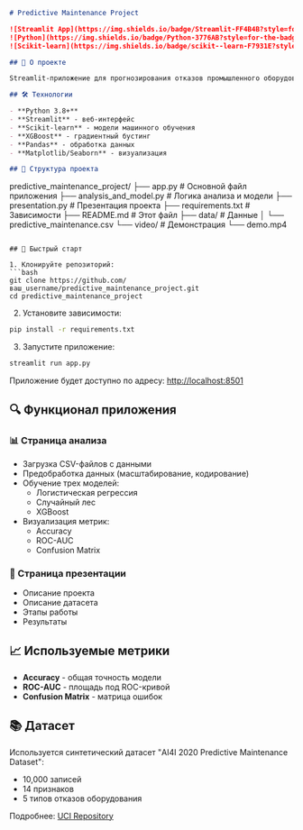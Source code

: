 ```markdown
# Predictive Maintenance Project

![Streamlit App](https://img.shields.io/badge/Streamlit-FF4B4B?style=for-the-badge&logo=Streamlit&logoColor=white)
![Python](https://img.shields.io/badge/Python-3776AB?style=for-the-badge&logo=python&logoColor=white)
![Scikit-learn](https://img.shields.io/badge/scikit--learn-F7931E?style=for-the-badge&logo=scikit-learn&logoColor=white)

## 📌 О проекте

Streamlit-приложение для прогнозирования отказов промышленного оборудования с использованием методов машинного обучения. Проект решает задачу бинарной классификации (отказ/исправность) на основе данных датчиков оборудования.

## 🛠 Технологии

- **Python 3.8+**
- **Streamlit** - веб-интерфейс
- **Scikit-learn** - модели машинного обучения
- **XGBoost** - градиентный бустинг
- **Pandas** - обработка данных
- **Matplotlib/Seaborn** - визуализация

## 📂 Структура проекта

```
predictive_maintenance_project/
├── app.py                 # Основной файл приложения
├── analysis_and_model.py  # Логика анализа и модели
├── presentation.py        # Презентация проекта
├── requirements.txt       # Зависимости
├── README.md              # Этот файл
├── data/                  # Данные
│   └── predictive_maintenance.csv
└── video/                 # Демонстрация
    └── demo.mp4
```

## 🚀 Быстрый старт

1. Клонируйте репозиторий:
```bash
git clone https://github.com/ваш_username/predictive_maintenance_project.git
cd predictive_maintenance_project
```

2. Установите зависимости:
```bash
pip install -r requirements.txt
```

3. Запустите приложение:
```bash
streamlit run app.py
```

Приложение будет доступно по адресу: [http://localhost:8501](http://localhost:8501)

## 🔍 Функционал приложения

### 📊 Страница анализа
- Загрузка CSV-файлов с данными
- Предобработка данных (масштабирование, кодирование)
- Обучение трех моделей:
  - Логистическая регрессия
  - Случайный лес
  - XGBoost
- Визуализация метрик:
  - Accuracy
  - ROC-AUC
  - Confusion Matrix

### 🎤 Страница презентации
- Описание проекта
- Описание датасета
- Этапы работы
- Результаты

## 📈 Используемые метрики

- **Accuracy** - общая точность модели
- **ROC-AUC** - площадь под ROC-кривой
- **Confusion Matrix** - матрица ошибок

## 📚 Датасет

Используется синтетический датасет "AI4I 2020 Predictive Maintenance Dataset":
- 10,000 записей
- 14 признаков
- 5 типов отказов оборудования

Подробнее: [UCI Repository](https://archive.ics.uci.edu/dataset/601/predictive+maintenance+dataset)

